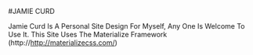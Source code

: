 #JAMIE CURD

Jamie Curd Is A Personal Site Design For Myself, Any One Is Welcome To Use It. This Site Uses The Materialize Framework (http://http://materializecss.com/)
